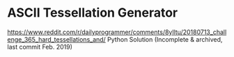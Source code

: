 # ASCII Tessellation Generator

https://www.reddit.com/r/dailyprogrammer/comments/8ylltu/20180713_challenge_365_hard_tessellations_and/
Python Solution (Incomplete & archived, last commit Feb. 2019)
